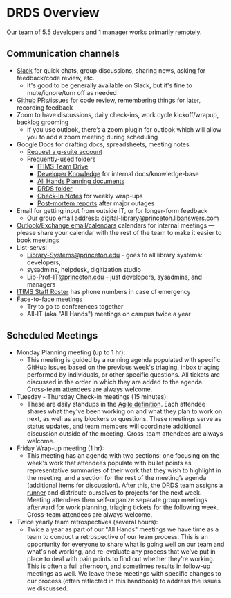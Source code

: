 # DRDS Overview

Our team of 5.5 developers and 1 manager works primarily remotely.

## Communication channels

* [Slack](https://pulibrary.slack.com/) for quick chats, group discussions, sharing news, asking for feedback/code review, etc.
  * It's good to be generally available on Slack, but it's fine to mute/ignore/turn off as needed
* [Github](https://github.com/pulibrary) PRs/issues for code review, remembering things for later, recording feedback
* Zoom to have discussions, daily check-ins, work cycle kickoff/wrapup, backlog grooming
  * If you use outlook, there’s a zoom plugin for outlook which will allow you to add a zoom meeting during scheduling
* Google Docs for drafting docs, spreadsheets, meeting notes
  * [Request a g-suite account](https://storagemigration.princeton.edu/request_google_account.php)
  * Frequently-used folders
    * [ITIMS Team Drive](https://drive.google.com/drive/u/0/folders/0ABONJupcBLgmUk9PVA)
    * [Developer Knowledge](https://drive.google.com/drive/u/0/folders/1zw5Wo3u0ys8ixiPpDyXwrhetdbGwiDYt) for internal docs/knowledge-base
    * [All Hands Planning documents](https://drive.google.com/drive/u/1/folders/10YJXjEViX0LhknxbZdQy16F2mQmOhk8U)
    * [DRDS folder](https://drive.google.com/drive/u/1/folders/1YLlsaEkldIPX4_L1OMO0a9wd8THjfrSw)
    * [Check-In Notes](https://drive.google.com/drive/folders/0B0EsR7yUWd6dM29EQXJQWWJHa28) for weekly wrap-ups
    * [Post-mortem reports](https://drive.google.com/drive/u/1/folders/1EImhSsuZGQb2VNW2ELLTWrVPWoqdFAg1) after major outages
* Email for getting input from outside IT, or for longer-form feedback
  * Our group email address: digital-library@princeton.libanswers.com
* [Outlook/Exchange email/calendars](https://outlook.office.com/mail/inbox) calendars for internal meetings — please share your calendar with the rest of the team to make it easier to book meetings
* List-servs:
  * Library-Systems@princeton.edu - goes to all library systems: developers,
  * sysadmins, helpdesk, digitization studio
  * Lib-Prof-IT@princeton.edu - just developers, sysadmins, and managers
* [ITIMS Staff Roster](https://docs.google.com/spreadsheets/d/1Ca3ZyQBLktp7YHS6GFodYnOB9hpdR-CeyU9J9Z5Trus/edit) has phone numbers in case of emergency
* Face-to-face meetings
  * Try to go to conferences together
  * All-IT (aka "All Hands") meetings on campus twice a year

## Scheduled Meetings

* Monday Planning meeting (up to 1 hr):
  * This meeting is guided by a running agenda populated with specific GitHub issues based on the previous week's triaging, inbox triaging performed by individuals, or other specific questions. All tickets are discussed in the order in which they are added to the agenda. Cross-team attendees are always welcome.
* Tuesday - Thursday Check-in meetings (15 minutes):
  * These are daily standups in the [Agile definition](https://www.tutorialspoint.com/agile/agile_daily_standup.htm). Each attendee shares what they've been working on and what they plan to work on next, as well as any blockers or questions. These meetings serve as status updates, and team members will coordinate additional discussion outside of the meeting. Cross-team attendees are always welcome.
* Friday Wrap-up meeting (1 hr):
  * This meeting has an agenda with two sections: one focusing on the week's work that attendees populate with bullet points as representative summaries of their work that they wish to highlight in the meeting, and a section for the rest of the meeting’s agenda (additional items for discussion). After this, the DRDS team assigns a [runner](/runner.md) and distribute ourselves to projects for the next week. Meeting attendees then self-organize separate group meetings afterward for work planning, triaging tickets for the following week. Cross-team attendees are always welcome.
* Twice yearly team retrospectives (several hours):
  * Twice a year as part of our "All Hands" meetings we have time as a team to conduct a retrospective of our team process. This is an opportunity for everyone to share what is going well on our team and what's not working, and re-evaluate any process that we've put in place to deal with pain points to find out whether they're working. This is often a full afternoon, and sometimes results in follow-up meetings as well. We leave these meetings with specific changes to our process (often reflected in this handbook) to address the issues we discussed.
